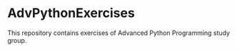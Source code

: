 # AdvPythonExercises
This repository contains exercises of Advanced Python Programming study group.

